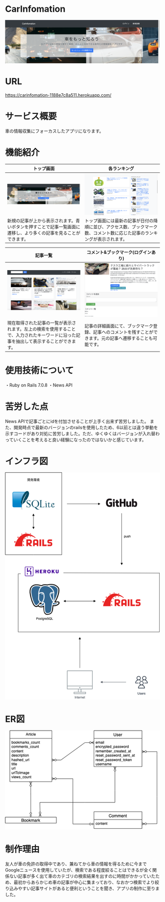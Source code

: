 # CarInfomation
![トップ画面](public/images/top_info.png)
# URL
https://carinfomation-1188e7c8a511.herokuapp.com/
# サービス概要
車の情報収集にフォーカスしたアプリになります。
# 機能紹介
| トップ画面 | 各ランキング |
| ---- | ---- |
| ![トップ画面](public/images/top_info.png) | ![トップ画面](public/images/topmenu.png) |
| 新規の記事が上から表示されます。青いボタンを押すことで記事一覧画面に遷移し、より多くの記事を見ることができます。 | トップ画面には最新の記事が日付の降順に並び、アクセス数、ブックマーク数、コメント数に応じた記事のランキングが表示されます。 |

| 記事一覧 | コメント&ブックマーク(ログインあり) |
| ---- | ---- |
| ![トップ画面](public/images/article_index.png) | ![トップ画面](public/images/aticle_show.png) |
| 現在取得された記事の一覧が表示されます。左上の検索を使用することで、入力されたキーワードに沿った記事を抽出して表示することができます。 | 記事の詳細画面にて、ブックマーク登録、記事へのコメントを残すことができます。元の記事へ遷移することも可能です。 |
# 使用技術について
・Ruby on Rails 7.0.8
・News API

# 苦労した点
News APIで記事ごとにidを付加させることが上手く出来ず苦労しました。
また、開発時点で最新のバージョンのrailsを使用したため、6以前とは違う挙動を示すコードがあり対処に苦労しました。ただ、ゆくゆくはバージョンが入れ替わっていくことを考えると良い経験になったのではないかと感じています。

# インフラ図
![インフラ図](public/images/infrastructure.png)

# ER図
![ER図](public/images/ER.png)

# 制作理由
友人が車の免許の取得中であり、兼ねてから車の情報を得るために今までGoogleニュースを使用していたが、検索である程度絞ることはできるが全く関係ない記事が多く出て車のカテゴリの検索結果を出すのに時間がかかっていたため、最初からあらかじめ車の記事が中心に集まっており、なおかつ検索でより絞り込みやすい記事サイトがあると便利ということを聞き、アプリの制作に至りました。
